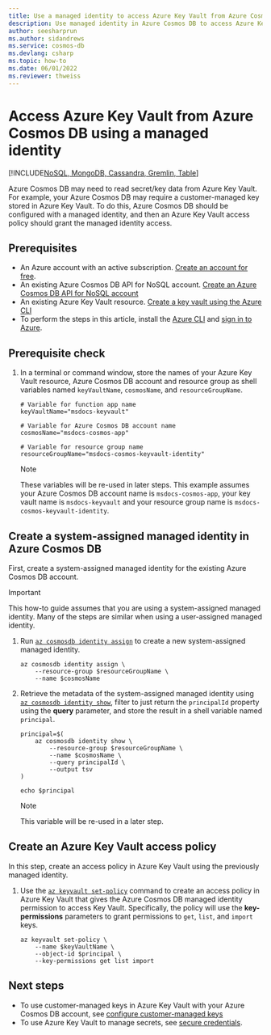 ```yaml
---
title: Use a managed identity to access Azure Key Vault from Azure Cosmos DB
description: Use managed identity in Azure Cosmos DB to access Azure Key Vault.
author: seesharprun
ms.author: sidandrews
ms.service: cosmos-db
ms.devlang: csharp
ms.topic: how-to
ms.date: 06/01/2022
ms.reviewer: thweiss
---
```



# Access Azure Key Vault from Azure Cosmos DB using a managed identity
[!INCLUDE[NoSQL, MongoDB, Cassandra, Gremlin, Table](includes/appliesto-nosql-mongodb-cassandra-gremlin-table.md)]

Azure Cosmos DB may need to read secret/key data from Azure Key Vault. For example, your Azure Cosmos DB may require a customer-managed key stored in Azure Key Vault. To do this, Azure Cosmos DB should be configured with a managed identity, and then an Azure Key Vault access policy should grant the managed identity access.


## Prerequisites

- An Azure account with an active subscription. [Create an account for free](https://azure.microsoft.com/free/?WT.mc_id=A261C142F).
- An existing Azure Cosmos DB API for NoSQL account. [Create an Azure Cosmos DB API for NoSQL account](nosql/quickstart-portal.md)
- An existing Azure Key Vault resource. [Create a key vault using the Azure CLI](/azure/key-vault/general/quick-create-cli)
- To perform the steps in this article, install the [Azure CLI](/cli/azure/install-azure-cli) and [sign in to Azure](/cli/azure/authenticate-azure-cli).

## Prerequisite check

1. In a terminal or command window, store the names of your Azure Key Vault resource, Azure Cosmos DB account and resource group as shell variables named ``keyVaultName``, ``cosmosName``, and ``resourceGroupName``.

    ```azurecli-interactive
    # Variable for function app name
    keyVaultName="msdocs-keyvault"
    
    # Variable for Azure Cosmos DB account name
    cosmosName="msdocs-cosmos-app"

    # Variable for resource group name
    resourceGroupName="msdocs-cosmos-keyvault-identity"
    ```

    > [!NOTE]
    > These variables will be re-used in later steps. This example assumes your Azure Cosmos DB account name is ``msdocs-cosmos-app``, your key vault name is ``msdocs-keyvault`` and your resource group name is ``msdocs-cosmos-keyvault-identity``.


## Create a system-assigned managed identity in Azure Cosmos DB

First, create a system-assigned managed identity for the existing Azure Cosmos DB account.

> [!IMPORTANT]
> This how-to guide assumes that you are using a system-assigned managed identity. Many of the steps are similar when using a user-assigned managed identity.

1. Run [``az cosmosdb identity assign``](/cli/azure/cosmosdb/identity#az-cosmosdb-identity-assign) to create a new system-assigned managed identity.

    ```azurecli-interactive
    az cosmosdb identity assign \
        --resource-group $resourceGroupName \
        --name $cosmosName 
    ```

1. Retrieve the metadata of the system-assigned managed identity using [``az cosmosdb identity show``](/cli/azure/cosmosdb/identity#az-cosmosdb-identity-show), filter to just return the ``principalId`` property using the **query** parameter, and store the result in a shell variable named ``principal``.

    ```azurecli-interactive
    principal=$(
        az cosmosdb identity show \
            --resource-group $resourceGroupName \
            --name $cosmosName \
            --query principalId \
            --output tsv
    )

    echo $principal
    ```

    > [!NOTE]
    > This variable will be re-used in a later step.

## Create an Azure Key Vault access policy

In this step, create an access policy in Azure Key Vault using the previously managed identity.

1. Use the [``az keyvault set-policy``](/cli/azure/keyvault#az-keyvault-set-policy) command to create an access policy in Azure Key Vault that gives the Azure Cosmos DB managed identity permission to access Key Vault. Specifically, the policy will use the **key-permissions** parameters to grant permissions to ``get``, ``list``, and ``import`` keys.

    ```azurecli-interactive
    az keyvault set-policy \
        --name $keyVaultName \
        --object-id $principal \
        --key-permissions get list import
    ```

## Next steps

* To use customer-managed keys in Azure Key Vault with your Azure Cosmos DB account, see [configure customer-managed keys](how-to-setup-cmk.md#using-managed-identity)
* To use Azure Key Vault to manage secrets, see [secure credentials](store-credentials-key-vault.md).
